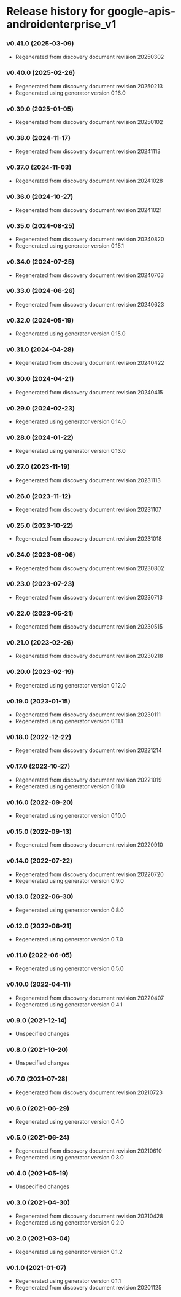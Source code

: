 # Release history for google-apis-androidenterprise_v1

### v0.41.0 (2025-03-09)

* Regenerated from discovery document revision 20250302

### v0.40.0 (2025-02-26)

* Regenerated from discovery document revision 20250213
* Regenerated using generator version 0.16.0

### v0.39.0 (2025-01-05)

* Regenerated from discovery document revision 20250102

### v0.38.0 (2024-11-17)

* Regenerated from discovery document revision 20241113

### v0.37.0 (2024-11-03)

* Regenerated from discovery document revision 20241028

### v0.36.0 (2024-10-27)

* Regenerated from discovery document revision 20241021

### v0.35.0 (2024-08-25)

* Regenerated from discovery document revision 20240820
* Regenerated using generator version 0.15.1

### v0.34.0 (2024-07-25)

* Regenerated from discovery document revision 20240703

### v0.33.0 (2024-06-26)

* Regenerated from discovery document revision 20240623

### v0.32.0 (2024-05-19)

* Regenerated using generator version 0.15.0

### v0.31.0 (2024-04-28)

* Regenerated from discovery document revision 20240422

### v0.30.0 (2024-04-21)

* Regenerated from discovery document revision 20240415

### v0.29.0 (2024-02-23)

* Regenerated using generator version 0.14.0

### v0.28.0 (2024-01-22)

* Regenerated using generator version 0.13.0

### v0.27.0 (2023-11-19)

* Regenerated from discovery document revision 20231113

### v0.26.0 (2023-11-12)

* Regenerated from discovery document revision 20231107

### v0.25.0 (2023-10-22)

* Regenerated from discovery document revision 20231018

### v0.24.0 (2023-08-06)

* Regenerated from discovery document revision 20230802

### v0.23.0 (2023-07-23)

* Regenerated from discovery document revision 20230713

### v0.22.0 (2023-05-21)

* Regenerated from discovery document revision 20230515

### v0.21.0 (2023-02-26)

* Regenerated from discovery document revision 20230218

### v0.20.0 (2023-02-19)

* Regenerated using generator version 0.12.0

### v0.19.0 (2023-01-15)

* Regenerated from discovery document revision 20230111
* Regenerated using generator version 0.11.1

### v0.18.0 (2022-12-22)

* Regenerated from discovery document revision 20221214

### v0.17.0 (2022-10-27)

* Regenerated from discovery document revision 20221019
* Regenerated using generator version 0.11.0

### v0.16.0 (2022-09-20)

* Regenerated using generator version 0.10.0

### v0.15.0 (2022-09-13)

* Regenerated from discovery document revision 20220910

### v0.14.0 (2022-07-22)

* Regenerated from discovery document revision 20220720
* Regenerated using generator version 0.9.0

### v0.13.0 (2022-06-30)

* Regenerated using generator version 0.8.0

### v0.12.0 (2022-06-21)

* Regenerated using generator version 0.7.0

### v0.11.0 (2022-06-05)

* Regenerated using generator version 0.5.0

### v0.10.0 (2022-04-11)

* Regenerated from discovery document revision 20220407
* Regenerated using generator version 0.4.1

### v0.9.0 (2021-12-14)

* Unspecified changes

### v0.8.0 (2021-10-20)

* Unspecified changes

### v0.7.0 (2021-07-28)

* Regenerated from discovery document revision 20210723

### v0.6.0 (2021-06-29)

* Regenerated using generator version 0.4.0

### v0.5.0 (2021-06-24)

* Regenerated from discovery document revision 20210610
* Regenerated using generator version 0.3.0

### v0.4.0 (2021-05-19)

* Unspecified changes

### v0.3.0 (2021-04-30)

* Regenerated from discovery document revision 20210428
* Regenerated using generator version 0.2.0

### v0.2.0 (2021-03-04)

* Regenerated using generator version 0.1.2

### v0.1.0 (2021-01-07)

* Regenerated using generator version 0.1.1
* Regenerated from discovery document revision 20201125

